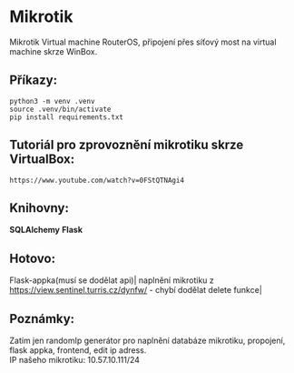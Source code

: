 # **Mikrotik**

Mikrotik Virtual machine RouterOS, připojení přes síťový most na virtual machine skrze WinBox.





## Příkazy:

``` 
python3 -m venv .venv
source .venv/bin/activate
pip install requirements.txt
```

## Tutoriál pro zprovoznění mikrotiku skrze VirtualBox:
  ```
  https://www.youtube.com/watch?v=0FStQTNAgi4
  ```

## Knihovny:

**SQLAlchemy**
**Flask**

## Hotovo:
  Flask-appka(musí se dodělat api)| naplnění mikrotiku z https://view.sentinel.turris.cz/dynfw/ - chybí dodělat delete funkce| 


## Poznámky:
Zatím jen randomIp generátor pro naplnění databáze mikrotiku, propojení, flask appka, frontend, edit ip adress.  
IP našeho mikrotiku: 10.57.10.111/24

